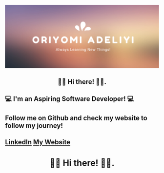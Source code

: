 ![Header](oriade2.jpg)

## <div style="text-align:center">👋🏾  Hi there! 👋🏾.</div>
##                                                   💻 I'm an Aspiring Software Developer! 💻
##                                         Follow me on Github and check my website to follow my journey!
##                           [LinkedIn](https://www.linkedin.com/in/oriyomi-adeliyi/ "LinkedIn")    [My Website](https://oriyomi.netlify.app "Website")
# <div style="text-align:center">👋🏾  Hi there! 👋🏾.</div>

<!--
**oadeliyi1/oadeliyi1** is a ✨ _special_ ✨ repository because its `README.md` (this file) appears on your GitHub profile.

Here are some ideas to get you started:

- 🔭 I’m currently working on ...
- 🌱 I’m currently learning ...
- 👯 I’m looking to collaborate on ...
- 🤔 I’m looking for help with ...
- 💬 Ask me about ...
- 📫 How to reach me: ...
- 😄 Pronouns: ...
- ⚡ Fun fact: ...
-->
